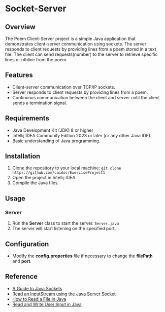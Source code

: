 # Socket-Server
## Overview
The Poem Client-Server project is a simple Java application that demonstrates client-server communication using sockets. The server responds to client requests by providing lines from a poem stored in a text file. The client can send requests(number) to the server to retrieve specific lines or nthline from the poem.

## Features
  - Client-server communication over TCP/IP sockets.
  - Server responds to client requests by providing lines from a poem.
  - Continuous communication between the client and server until the client sends a termination signal.

## Requirements
  - Java Development Kit (JDK) 8 or higher
  - Intellij IDEA Community Edition 2023 or later (or any other Java IDE).
  - Basic understanding of Java programming.

## Installation
  1. Clone the repository to your local machine:
    `git clone https://github.com/caidoc/ExerciseProject1`
  2. Open the project in Intellij IDEA.
  3. Compile the Java files.

## Usage
### Server
  1. Run the **Server** class to start the server.
     `Server.java`
  2. The server will start listening on the specified port.

## Configuration
  - Modify the **config.properties** file if necessary to change the **filePath** and **port**.

## Reference
  - [A Guide to Java Sockets](https://www.baeldung.com/a-guide-to-java-sockets)
  - [Read an InputStream using the Java Server Socket](https://www.baeldung.com/java-inputstream-server-socket)
  - [How to Read a File in Java](https://www.baeldung.com/reading-file-in-java)
  - [Read and Write User Input in Java](https://www.baeldung.com/java-console-input-output)
     
